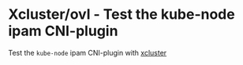 # Xcluster/ovl - Test the kube-node ipam CNI-plugin

Test the `kube-node` ipam CNI-plugin with [xcluster](
https://github.com/Nordix/xcluster)





